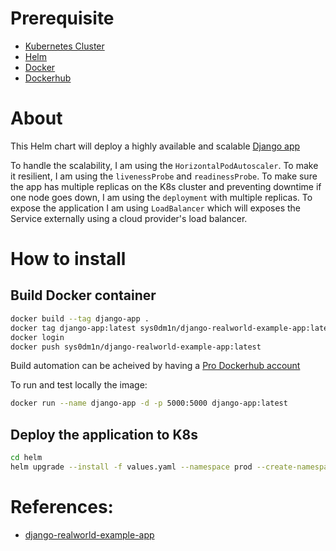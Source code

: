 # Prerequisite 

- [Kubernetes Cluster](https://kubernetes.io/)
- [Helm](https://helm.sh/)
- [Docker](https://docs.docker.com/get-docker/)
- [Dockerhub](https://hub.docker.com/r/sys0dm1n/django-realworld-example-app)

# About

This Helm chart will deploy a highly available and scalable [Django app](https://github.com/gothinkster/django-realworld-example-app)

To handle the scalability, I am using the `HorizontalPodAutoscaler`.
To make it resilient, I am using the `livenessProbe` and `readinessProbe`.
To make sure the app has multiple replicas on the K8s cluster and preventing downtime if one node goes down, I am using the `deployment` with multiple replicas.
To expose the application I am using `LoadBalancer` which will exposes the Service externally using a cloud provider's load balancer.

# How to install
## Build Docker container
```bash
docker build --tag django-app .
docker tag django-app:latest sys0dm1n/django-realworld-example-app:latest
docker login
docker push sys0dm1n/django-realworld-example-app:latest
```
Build automation can be acheived by having a [Pro Dockerhub account](https://www.docker.com/pricing)

To run and test locally the image:
```bash
docker run --name django-app -d -p 5000:5000 django-app:latest

```
## Deploy the application to K8s

```bash
cd helm
helm upgrade --install -f values.yaml --namespace prod --create-namespace django-app . --wait

```

# References:

- [django-realworld-example-app](https://github.com/gothinkster/django-realworld-example-app)
